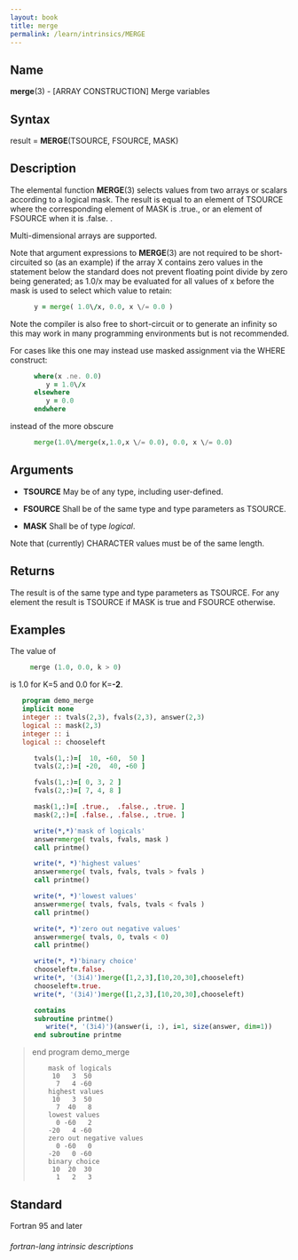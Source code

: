 ```yaml
---
layout: book
title: merge
permalink: /learn/intrinsics/MERGE
---
```

## __Name__

__merge__(3) - \[ARRAY CONSTRUCTION\] Merge variables

## __Syntax__

result = __MERGE__(TSOURCE, FSOURCE, MASK)

## __Description__

The elemental function __MERGE__(3) selects values from two arrays or
scalars according to a logical mask. The result is equal to an element
of TSOURCE where the corresponding element of MASK is .true., or an
element of FSOURCE when it is .false. .

Multi-dimensional arrays are supported.

Note that argument expressions to __MERGE__(3) are not required to be
short-circuited so (as an example) if the array X contains zero values
in the statement below the standard does not prevent floating point
divide by zero being generated; as 1.0/x may be evaluated for all values
of x before the mask is used to select which value to retain:

```fortran
      y = merge( 1.0\/x, 0.0, x \/= 0.0 )
```

Note the compiler is also free to short-circuit or to generate an
infinity so this may work in many programming environments but is not
recommended.

For cases like this one may instead use masked assignment via the WHERE
construct:

```fortran
      where(x .ne. 0.0)
         y = 1.0\/x
      elsewhere
         y = 0.0
      endwhere
```

instead of the more obscure

```fortran
      merge(1.0\/merge(x,1.0,x \/= 0.0), 0.0, x \/= 0.0)
```

## __Arguments__

  - __TSOURCE__
    May be of any type, including user-defined.

  - __FSOURCE__
    Shall be of the same type and type parameters as TSOURCE.

  - __MASK__
    Shall be of type _logical_.

Note that (currently) CHARACTER values must be of the same length.

## __Returns__

The result is of the same type and type parameters as TSOURCE. For any
element the result is TSOURCE if MASK is true and FSOURCE otherwise.

## __Examples__

The value of

```fortran
     merge (1.0, 0.0, k > 0)
```

is 1.0 for K=5 and 0.0 for K=__-2__.

```fortran
   program demo_merge
   implicit none
   integer :: tvals(2,3), fvals(2,3), answer(2,3)
   logical :: mask(2,3)
   integer :: i
   logical :: chooseleft

      tvals(1,:)=[  10, -60,  50 ]
      tvals(2,:)=[ -20,  40, -60 ]

      fvals(1,:)=[ 0, 3, 2 ]
      fvals(2,:)=[ 7, 4, 8 ]

      mask(1,:)=[ .true.,  .false., .true. ]
      mask(2,:)=[ .false., .false., .true. ]

      write(*,*)'mask of logicals'
      answer=merge( tvals, fvals, mask )
      call printme()

      write(*, *)'highest values'
      answer=merge( tvals, fvals, tvals > fvals )
      call printme()

      write(*, *)'lowest values'
      answer=merge( tvals, fvals, tvals < fvals )
      call printme()

      write(*, *)'zero out negative values'
      answer=merge( tvals, 0, tvals < 0)
      call printme()

      write(*, *)'binary choice'
      chooseleft=.false.
      write(*, '(3i4)')merge([1,2,3],[10,20,30],chooseleft)
      chooseleft=.true.
      write(*, '(3i4)')merge([1,2,3],[10,20,30],chooseleft)

      contains
      subroutine printme()
         write(*, '(3i4)')(answer(i, :), i=1, size(answer, dim=1))
      end subroutine printme
```

> end program demo\_merge
>
> ```
>     mask of logicals
>      10   3  50
>       7   4 -60
>     highest values
>      10   3  50
>       7  40   8
>     lowest values
>       0 -60   2
>     -20   4 -60
>     zero out negative values
>       0 -60   0
>     -20   0 -60
>     binary choice
>      10  20  30
>       1   2   3
> ```

## __Standard__

Fortran 95 and later

###### fortran-lang intrinsic descriptions

